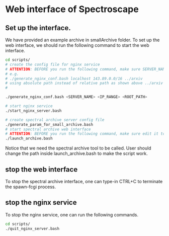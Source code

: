 # Web interface of Spectroscape

## Set up the interface.

We have provided an example archive in smallArchive folder. To set up the web interface, we should run the following command to start the web interface.

```bash
cd scripts/
# create the config file for nginx service
# ATTENTION: BEFORE you run the following command, make sure SERVER_NAME is correct. it's OK to use localhost. 
# e.g. 
# ./generate_nginx_conf.bash localhost 143.89.0.0/16 ../arxiv 
# using absolute path instead of relative path as shown above ../arxiv 
# 

./generate_nginx_conf.bash <SERVER_NAME> <IP_RANGE> <ROOT_PATH> 

# start nginx service
./start_nginx_server.bash 

# create spectral archive server config file
./generate_param_for_small_archive.bash 
# start spectral archive web interface
# ATTENTION: BEFORE you run the following command, make sure edit it to set the correct path for spectroscape.
./launch_archive.bash 
```

Notice that we need the spectral archive tool to be called. User should change the path inside launch_archive.bash to make the script work. 

## stop the web interface
To stop the spectral archive interface, one can type-in CTRL+C to terminate the spawn-fcgi process. 

## stop the nginx service
To stop the nginx service, one can run the following commands.

```bash
cd scripts/
./quit_nginx_server.bash
```
